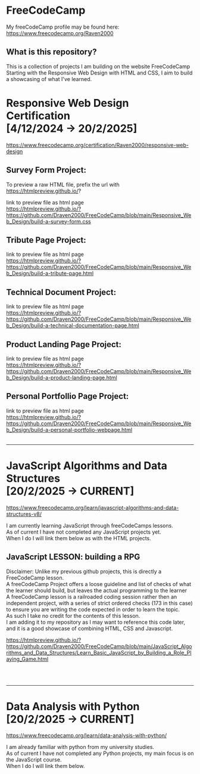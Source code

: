 # FreeCodeCamp

My freeCodeCamp profile may be found here:
https://www.freecodecamp.org/Raven2000 

What is this repository?
---
This is a collection of projects I am building on the website FreeCodeCamp<br>
Starting with the Responsive Web Design with HTML and CSS, I aim to build a showcasing of what I've learned.<br>


Responsive Web Design Certification<br>
[4/12/2024 -> 20/2/2025]
===
https://www.freecodecamp.org/certification/Raven2000/responsive-web-design


Survey Form Project: 
---
To preview a raw HTML file, prefix the url with<br>
https://htmlpreview.github.io/? 

link to preview file as html page <br>
https://htmlpreview.github.io/?https://github.com/Draven2000/FreeCodeCamp/blob/main/Responsive_Web_Design/build-a-survey-form.css


Tribute Page Project:
---
link to preview file as html page <br>
https://htmlpreview.github.io/?https://github.com/Draven2000/FreeCodeCamp/blob/main/Responsive_Web_Design/build-a-tribute-page.html


Technical Document Project:
---
link to preview file as html page <br>
https://htmlpreview.github.io/?https://github.com/Draven2000/FreeCodeCamp/blob/main/Responsive_Web_Design/build-a-technical-documentation-page.html


Product Landing Page Project:
---
link to preview file as html page <br>
https://htmlpreview.github.io/?https://github.com/Draven2000/FreeCodeCamp/blob/main/Responsive_Web_Design/build-a-product-landing-page.html

Personal Portfollio Page Project:
---
link to preview file as html page <br>
https://htmlpreview.github.io/?https://github.com/Draven2000/FreeCodeCamp/blob/main/Responsive_Web_Design/build-a-personal-portfolio-webpage.html
<br>
<br>

---
JavaScript Algorithms and Data Structures<br> 
[20/2/2025 -> CURRENT]
===
https://www.freecodecamp.org/learn/javascript-algorithms-and-data-structures-v8/

I am currently learning JavaScript through freeCodeCamps lessons.<br>
As of current I have not completed any JavaScript projects yet.<br> 
When I do I will link them below as with the HTML projects.


JavaScript LESSON: building a RPG
---
Disclaimer:
Unlike my previous github projects, this is directly a FreeCodeCamp lesson.<br>
A freeCodeCamp Project offers a loose guideline and list of checks of what the learner should build, but leaves the actual programming to the learner<br>
A freeCodeCamp lesson is a railroaded coding session rather then an independent project, with a series of strict ordered checks (173 in this case) to ensure you are writing the code expected in order to learn the topic.<br>
As such I take no credit for the contents of this lesson.<br>
I am adding it to my repository as I may want to reference this code later, and it is a good showcase of combining HTML, CSS and Javascript.<br>

https://htmlpreview.github.io/?https://github.com/Draven2000/FreeCodeCamp/blob/main/JavaScript_Algorithms_and_Data_Structures/Learn_Basic_JavaScript_by_Building_a_Role_Playing_Game.html

<br>
<br>

---
Data Analysis with Python<br> 
[20/2/2025 -> CURRENT]
===
https://www.freecodecamp.org/learn/data-analysis-with-python/

I am already familiar with python from my university studies.<br>
As of current I have not completed any Python projects, my main focus is on the JavaScript course.<br> 
When I do I will link them below.
